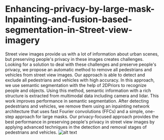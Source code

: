 # Enhancing-privacy-by-large-mask-Inpainting-and-fusion-based-segmentation-in-Street-view-imagery
Street view images provide us with a lot of information about urban scenes, but preserving people's privacy in these images creates challenges. Looking for a solution to deal with these challenges and preserve people's privacy, we propose an automatic method to remove all pedestrians and vehicles from street view images. Our approach is able to detect and exclude all pedestrians and vehicles with high accuracy. In this approach, we use semantic segmentation with the help of 2DPriors to recognize people and objects. Using this method, semantic information with a rich structure is extracted from multimodal data including camera and lidar. This work improves performance in semantic segmentation. After detecting pedestrians and vehicles, we remove them using an inpainting network architecture that uses fast Fourier convolutions (FFCs) and a simple, one-step approach for large masks. Our privacy-focused approach provides the best performance in preserving people's privacy in street view images by applying advanced techniques in the detection and removal stages of pedestrians and vehicles.
![alt text](https://github.com/Mahdikhoorishandiz/Enhancing-privacy-by-large-mask-Inpainting-and-fusion-based-segmentation-in-Street-view-imagery/blob/main/image.png)
